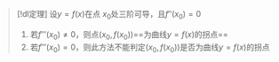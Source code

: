 

> [!dl定理] 
> 设$y=f(x)$在点 $x_{0}$处三阶可导，且$f''(x_{0})=0$
> 1. 若$f'''(x_{0})\neq 0$，则点$(x_{0},f(x_{0}))$==为曲线$y=f(x)$的拐点==
> 2. 若$f'''(x_{0})=0$，则此方法不能判定$(x_{0},f(x_{0}))$是否为曲线$y=f(x)$的拐点

